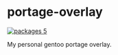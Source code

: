 # portage-overlay

[![packages 5](https://img.shields.io/badge/packages-4-4472c0.svg)](https://gitlab.com/MaryJaneInChain/portage-overlay)

My personal gentoo portage overlay.
